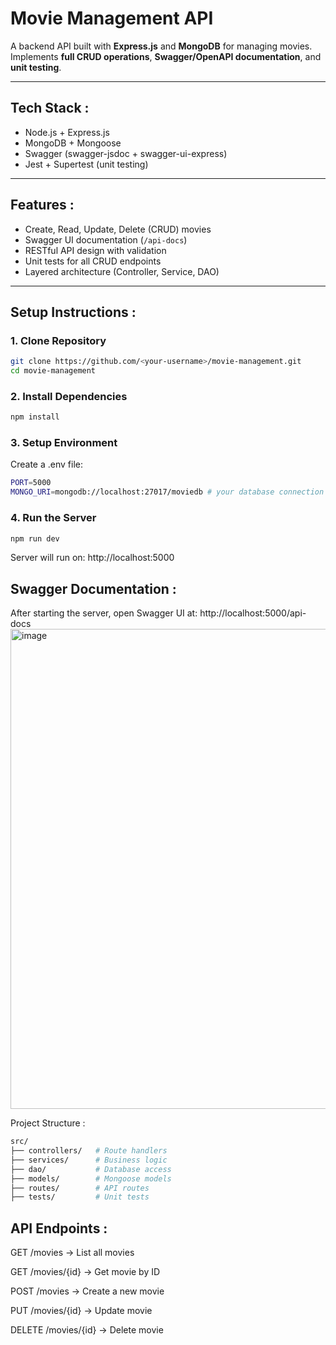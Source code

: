 #  Movie Management API

A backend API built with **Express.js** and **MongoDB** for managing movies.  
Implements **full CRUD operations**, **Swagger/OpenAPI documentation**, and **unit testing**.

---

##  Tech Stack :
- Node.js + Express.js
- MongoDB + Mongoose
- Swagger (swagger-jsdoc + swagger-ui-express)
- Jest + Supertest (unit testing)

---

##  Features :
- Create, Read, Update, Delete (CRUD) movies
- Swagger UI documentation (`/api-docs`)
- RESTful API design with validation
- Unit tests for all CRUD endpoints
- Layered architecture (Controller, Service, DAO)

---

##  Setup Instructions :

### 1. Clone Repository
```bash
git clone https://github.com/<your-username>/movie-management.git
cd movie-management
```

### 2. Install Dependencies
```bash
npm install
```
### 3. Setup Environment

Create a .env file:
```bash
PORT=5000
MONGO_URI=mongodb://localhost:27017/moviedb # your database connection string
```

### 4. Run the Server 
```bash
npm run dev
```

Server will run on: http://localhost:5000


## Swagger Documentation :

After starting the server, open Swagger UI at:
 http://localhost:5000/api-docs
<img width="1366" height="768" alt="image" src="https://github.com/user-attachments/assets/c0e4efed-7bb4-4f3c-86d7-ea740292d552" />

 Project Structure :
 ```bash
src/
 ├── controllers/   # Route handlers
 ├── services/      # Business logic
 ├── dao/           # Database access
 ├── models/        # Mongoose models
 ├── routes/        # API routes
 ├── tests/         # Unit tests
```
## API Endpoints :

GET /movies → List all movies

GET /movies/{id} → Get movie by ID

POST /movies → Create a new movie

PUT /movies/{id} → Update movie

DELETE /movies/{id} → Delete movie



